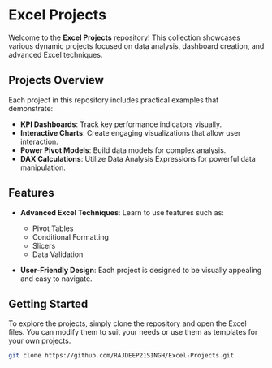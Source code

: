 # Excel Projects

Welcome to the **Excel Projects** repository! This collection showcases various dynamic projects focused on data analysis, dashboard creation, and advanced Excel techniques.

## Projects Overview

Each project in this repository includes practical examples that demonstrate:

- **KPI Dashboards**: Track key performance indicators visually.
- **Interactive Charts**: Create engaging visualizations that allow user interaction.
- **Power Pivot Models**: Build data models for complex analysis.
- **DAX Calculations**: Utilize Data Analysis Expressions for powerful data manipulation.

## Features

- **Advanced Excel Techniques**: Learn to use features such as:
  - Pivot Tables
  - Conditional Formatting
  - Slicers
  - Data Validation

- **User-Friendly Design**: Each project is designed to be visually appealing and easy to navigate.

## Getting Started

To explore the projects, simply clone the repository and open the Excel files. You can modify them to suit your needs or use them as templates for your own projects.

```bash
git clone https://github.com/RAJDEEP21SINGH/Excel-Projects.git
